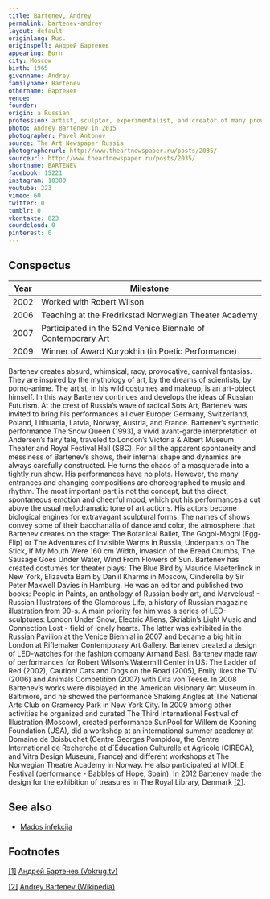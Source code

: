 ```yaml
---
title: Bartenev, Andrey
permalink: bartenev-andrey
layout: default
originlang: Rus.
originspell: Андрей Бартенев
appearing: Born
city: Moscow
birth: 1965
givenname: Andrey
familyname: Bartenev
othername: Бартенев
venue:
founder: 
origin: a Russian
profession: artist, sculptor, experimentalist, and creator of many provocative, interactive installations and performances
photo: Andrey Bartenev in 2015
photographer: Pavel Antonov
source: The Art Newspaper Russia
photographerurl: http://www.theartnewspaper.ru/posts/2035/
sourceurl: http://www.theartnewspaper.ru/posts/2035/
shortname: BARTENEV
facebook: 15221
instagram: 10300
youtube: 223
vimeo: 60
twitter: 0
tumblr: 0
vkontakte: 823
soundcloud: 0
pinterest: 0
---
```


## Сonspectus

|Year|Milestone|
|-|-|
|2002|Worked with Robert Wilson|
|2006|Teaching at the Fredrikstad Norwegian Theater Academy|
|2007|Participated in the 52nd Venice Biennale of Contemporary Art|
|2009|Winner of Award Kuryokhin (in Poetic Performance)|


Bartenev creates absurd, whimsical, racy, provocative, carnival fantasias. They are inspired by the mythology of art, by the dreams of scientists, by porno-anime. The artist, in his wild costumes and makeup, is an art-object himself. In this way Bartenev continues and develops the ideas of Russian Futurism. At the crest of Russia’s wave of radical Sots Art, Bartenev was invited to bring his performances all over Europe: Germany, Switzerland, Poland, Lithuania, Latvia, Norway, Austria, and France. Bartenev’s synthetic performance The Snow Queen (1993), a vivid avant-garde interpretation of Andersen’s fairy tale, traveled to London’s Victoria & Albert Museum Theater and Royal Festival Hall (SBC). For all the apparent spontaneity and messiness of Bartenev’s shows, their internal shape and dynamics are always carefully constructed. He turns the chaos of a masquerade into a tightly run show. His performances have no plots. However, the many entrances and changing compositions are choreographed to music and rhythm. The most important part is not the concept, but the direct, spontaneous emotion and cheerful mood, which put his performances a cut above the usual melodramatic tone of art actions. His actors become biological engines for extravagant sculptural forms. The names of shows convey some of their bacchanalia of dance and color, the atmosphere that Bartenev creates on the stage: The Botanical Ballet, The Gogol-Mogol (Egg-Flip) or The Adventures of Invisible Warms in Russia, Underpants on The Stick, If My Mouth Were 160 cm Width, Invasion of the Bread Crumbs, The Sausage Goes Under Water, Wind From Flowers of Sun. Bartenev has created costumes for theater plays: The Blue Bird by Maurice Maeterlinck in New York, Elizaveta Bam by Daniil Kharms in Moscow, Cinderella by Sir Peter Maxwell Davies in Hamburg. He was an editor and published two books: People in Paints, an anthology of Russian body art, and Marvelous! - Russian Illustrators of the Glamorous Life, a history of Russian magazine illustration from 90-s. A main priority for him was a series of LED-sculptures: London Under Snow, Electric Aliens, Skriabin’s Light Music and Connection Lost - field of lonely hearts. The latter was exhibited in the Russian Pavilion at the Venice Biennial in 2007 and became a big hit in London at Riflemaker Contemporary Art Gallery. Bartenev created a design of LED-watches for the fashion company Armand Basi. Bartenev made raw of performances for Robert Wilson’s Watermill Center in US: The Ladder of Red (2002), Caution! Cats and Dogs on the Road (2005), Emily likes the TV (2006) and Animals Competition (2007) with Dita von Teese. In 2008 Bartenev’s works were displayed in the American Visionary Art Museum in Baltimore, and he showed the performance Shaking Angles at The National Arts Club on Gramercy Park in New York City. In 2009 among other activities he organized and curated The Third International Festival of Illustration (Moscow), created performance SunPool for Willem de Kooning Foundation (USA), did a workshop at an international summer academy at Domaine de Boisbuchet (Centre Georges Pompidou, the Centre International de Recherche et d´Education Culturelle et Agricole (CIRECA), and Vitra Design Museum, France) and different workshops at The Norwegian Theatre Academy in Norway. He also participated at MIDI_E Festival (performance - Babbles of Hope, Spain). In 2012 Bartenev made the design for the exhibition of treasures in The Royal Library, Denmark <span id="a2">[\[2\]](#f2)</span>.

## See also

+ [Mados infekcija](mados-infekcija)

## Footnotes

[[1]](#a1) <span id="f1"></span> [Андрей Бартенев (Vokrug.tv)](https://www.vokrug.tv/person/show/andrei_bartenev/)

[[2]](#a2) <span id="f2"></span> [Andrey Bartenev (Wikipedia)](https://en.wikipedia.org/wiki/Andrey_Bartenev)
